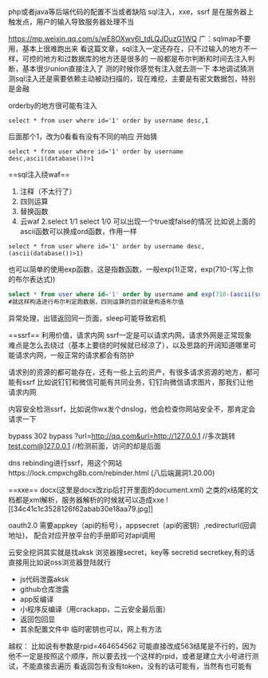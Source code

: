 php或者java等后端代码的配置不当或者缺陷
sql注入，xxe，ssrf
是在服务器上触发点，用户的输入导致服务器处理不当

https://mp.weixin.qq.com/s/wE8OXwv6I_tdLQJDuzG1WQ
广：sqlmap不要用，基本上很难跑出来
看这篇文章，sql注入一定还存在，只不过输入的地方不一样，可控的地方和过数据库的地方还是很多的
一般都是布尔判断和时间去注入判断，基本很少union直接注入了
测的时候你感觉有注入就去测一下
本地调试猜测
测sql注入还是需要依赖主动被动扫描的，现在难挖，主要是有密文数据包，特别是金融

orderby的地方很可能有注入
```
select * from user where id='1' order by username desc,1
```
后面那个1，改为0看看有没有不同的响应
开始猜
```
select * from user where id='1' order by username desc,ascii(database())>1
```


==sql注入绕waf==
1. 注释（不太行了）
2. 四则运算
3. 替换函数
4. 云waf
2.select 1/1    select 1/0  可以出现一个true或false的情况
比如说上面的ascii函数可以换成ord函数，作用一样
```
select * from user where id='1' order by username desc,(ascii(database())>1)
```
也可以简单的使用exp函数，这是指数函数，一般exp(1)正常，exp(710-(写上你的布尔表达式))
```SQL
select * from user where id='1' order by username and exp(710-(ascii(substr(database(),3,1))>120))
#就这样构造进行布尔判定跑数据，四则运算的目的就是构造布尔值
```


异常处理，出错返回同一页面，sleep可能导致宕机

==ssrf==
利用价值，请求内网
ssrf一定是可以请求内网，请求外网是正常现象
难点是怎么去绕过（基本上要绕的时候就已经凉了），以及思路的开阔知道哪里可能请求内网，一般正常的请求都会有防护

请求别的资源的都可能存在，还有一些上云的资产，有很多请求资源的地方，都可能有ssrf
比如说钉钉和微信可能有共同业务，钉钉向微信请求图片，那我们让他请求内网

内容安全检测ssrf，比如说你wx发个dnslog，他会检查你网站安全不，那肯定会请求一下

bypass
302 bypass
?url=http://qq.com&url=http://127.0.0.1  //多次跳转
test.com@127.0.0.1   //检测前面，访问的却是后面

dns rebinding进行ssrf，用这个网站https://lock.cmpxchg8b.com/rebinder.html
(八后端漏洞1.20.00)

==xxe==
docx(这里是docx改zip后打开里面的document.xml)  之类的x结尾的文档都是xml解析，服务器解析的时候就可以造成xxe
![[34c41c1c3528126f62abab30e18aa79.jpg]]

oauth2.0
需要appkey（api的标号），appsecret（api的密钥）,redirecturl(回调地址)，
配合对应开放平台的手册即可对api调用

云安全挖洞其实就是找aksk
浏览器搜secret，key等
secretid secretkey,有的话直接用比如说oss浏览器登陆就行
- js代码泄露aksk
- github仓库泄露
- app反编译
- 小程序反编译（用crackapp，二云安全最后面）
- 返回包回显
- 其余配置文件中
临时密钥也可以，网上有方法

越权：
比如说有参数是rpid=464654562
可能直接改成563结尾是不行的，因为他不一定是按照这个顺序，所以要去找一个这样的rpid，或者是建立大小号进行测试，不能直接去遍历
看返回包有没有token，没有的话可能有，当然有也可能有


